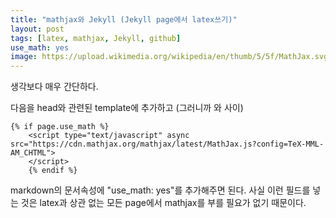 ```yaml
---
title: "mathjax와 Jekyll (Jekyll page에서 latex쓰기)"
layout: post
tags: [latex, mathjax, Jekyll, github]
use_math: yes
image: https://upload.wikimedia.org/wikipedia/en/thumb/5/5f/MathJax.svg/1200px-MathJax.svg.png
---
```


생각보다 매우 간단하다.

다음을 head와 관련된 template에 추가하고 (그러니까 <head>와 </head>사이)
```
{% if page.use_math %}
    <script type="text/javascript" async src="https://cdn.mathjax.org/mathjax/latest/MathJax.js?config=TeX-MML-AM_CHTML">
    </script>
    {% endif %}
```

markdown의 문서속성에 "use_math: yes"를 추가해주면 된다. 사실 이런 필드를 넣는 것은 latex과 상관 없는 모든 page에서 mathjax를 부를 필요가 없기 때문이다.
